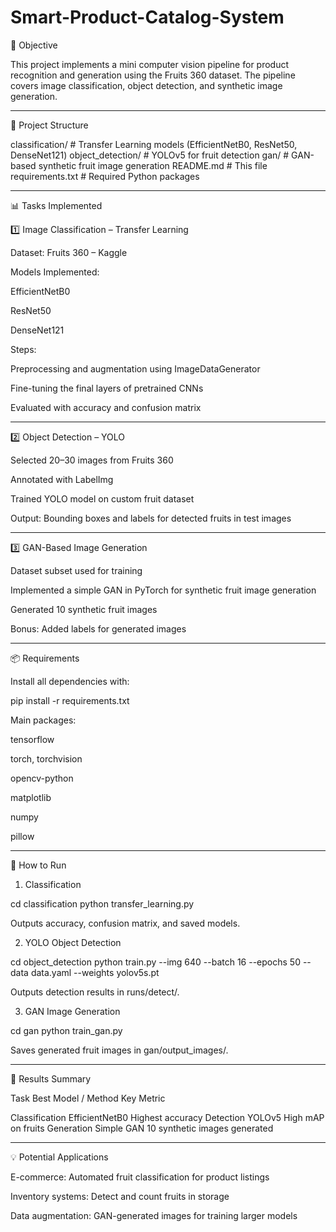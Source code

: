 # Smart-Product-Catalog-System
📌 Objective

This project implements a mini computer vision pipeline for product recognition and generation using the Fruits 360 dataset.
The pipeline covers image classification, object detection, and synthetic image generation.


---

📂 Project Structure

classification/     # Transfer Learning models (EfficientNetB0, ResNet50, DenseNet121)
object_detection/   # YOLOv5 for fruit detection
gan/                # GAN-based synthetic fruit image generation
README.md           # This file
requirements.txt    # Required Python packages


---

📊 Tasks Implemented

1️⃣ Image Classification – Transfer Learning

Dataset: Fruits 360 – Kaggle

Models Implemented:

EfficientNetB0

ResNet50

DenseNet121


Steps:

Preprocessing and augmentation using ImageDataGenerator

Fine-tuning the final layers of pretrained CNNs

Evaluated with accuracy and confusion matrix




---

2️⃣ Object Detection – YOLO

Selected 20–30 images from Fruits 360

Annotated with LabelImg

Trained YOLO model on custom fruit dataset

Output: Bounding boxes and labels for detected fruits in test images



---

3️⃣ GAN-Based Image Generation

Dataset subset used for training

Implemented a simple GAN in PyTorch for synthetic fruit image generation

Generated 10 synthetic fruit images

Bonus: Added labels for generated images



---

📦 Requirements

Install all dependencies with:

pip install -r requirements.txt

Main packages:

tensorflow

torch, torchvision

opencv-python

matplotlib

numpy

pillow



---

🚀 How to Run

1. Classification

cd classification
python transfer_learning.py

Outputs accuracy, confusion matrix, and saved models.


2. YOLO Object Detection

cd object_detection
python train.py --img 640 --batch 16 --epochs 50 --data data.yaml --weights yolov5s.pt

Outputs detection results in runs/detect/.


3. GAN Image Generation

cd gan
python train_gan.py

Saves generated fruit images in gan/output_images/.



---

📌 Results Summary

Task	Best Model / Method	Key Metric

Classification	EfficientNetB0	Highest accuracy
Detection	YOLOv5	High mAP on fruits
Generation	Simple GAN	10 synthetic images generated



---

💡 Potential Applications

E-commerce: Automated fruit classification for product listings

Inventory systems: Detect and count fruits in storage

Data augmentation: GAN-generated images for training larger models
